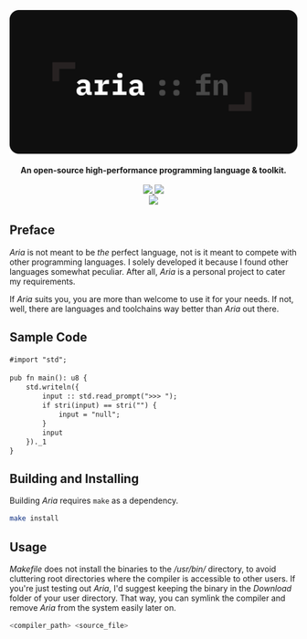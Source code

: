 <p align="center">
    <img src="docs/assets/aria-banner-dark-white-optimized.png?raw=true" alt="aria-banner-dark-white-optimized.png">
    <br/>
    <br/>
    <b>An open-source high-performance programming language & toolkit.</b>
    <br/>
    <br/>
    <a href="https://github.com/huzaifash/aria/actions">
        <img src="https://github.com/huzaifash/aria/workflows/build/badge.svg">
    </a>
    <a href="https://github.com/huzaifash/aria/blob/master/LICENSE">
        <img src="https://img.shields.io/github/license/huzaifash/aria">
    </a>
    <br/>
    <a href="https://github.com/huzaifash/aria.git">
        <img src="https://img.shields.io/github/languages/code-size/huzaifash/aria">
    </a>
</p>

## Preface
_Aria_ is not meant to be _the_ perfect language, not is it meant
to compete with other programming languages. I solely developed it because I
found other languages somewhat peculiar. After all, _Aria_ is a personal project to cater my
requirements.

If _Aria_ suits you, you are more than welcome to use it for your needs. If
not, well, there are languages and toolchains way better than _Aria_ out
there.

## Sample Code
```
#import "std";

pub fn main(): u8 {
    std.writeln({
        input :: std.read_prompt(">>> ");
        if stri(input) == stri("") {
            input = "null";
        }
        input
    })._1
}
```

## Building and Installing
Building _Aria_ requires `make` as a dependency.
```sh
make install
```

## Usage
_Makefile_ does not install the binaries to the _/usr/bin/_ directory, to
avoid cluttering root directories where the compiler is accessible to
other users. If you're just testing out _Aria_, I'd suggest keeping the binary
in the _Download_ folder of your user directory. That way, you can symlink
the compiler and remove _Aria_ from the system easily later on.
```sh
<compiler_path> <source_file>
```

